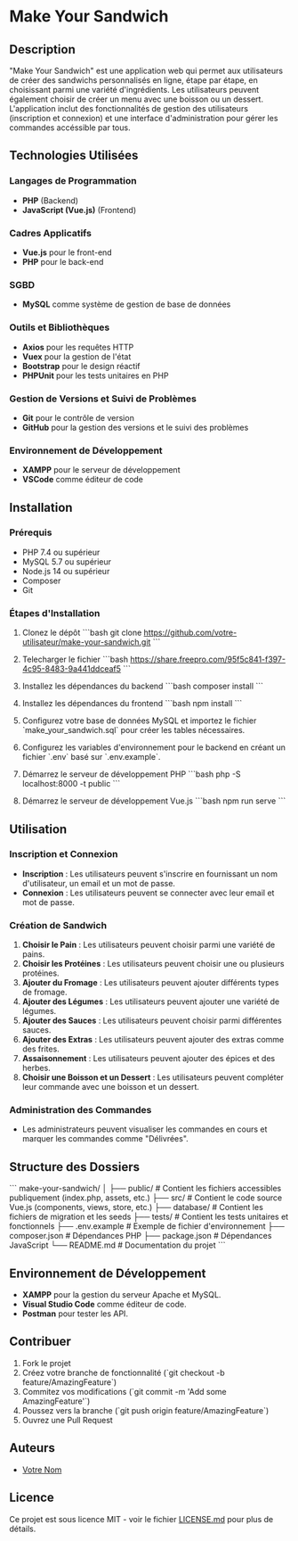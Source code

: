 
# Make Your Sandwich

## Description

"Make Your Sandwich" est une application web qui permet aux utilisateurs de créer des sandwichs personnalisés en ligne, étape par étape, en choisissant parmi une variété d'ingrédients. Les utilisateurs peuvent également choisir de créer un menu avec une boisson ou un dessert. L'application inclut des fonctionnalités de gestion des utilisateurs (inscription et connexion) et une interface d'administration pour gérer les commandes accéssible par tous.

## Technologies Utilisées

### Langages de Programmation
- **PHP** (Backend)
- **JavaScript (Vue.js)** (Frontend)

### Cadres Applicatifs
- **Vue.js** pour le front-end
- **PHP** pour le back-end

### SGBD
- **MySQL** comme système de gestion de base de données

### Outils et Bibliothèques
- **Axios** pour les requêtes HTTP
- **Vuex** pour la gestion de l'état
- **Bootstrap** pour le design réactif
- **PHPUnit** pour les tests unitaires en PHP

### Gestion de Versions et Suivi de Problèmes
- **Git** pour le contrôle de version
- **GitHub** pour la gestion des versions et le suivi des problèmes

### Environnement de Développement
- **XAMPP** pour le serveur de développement
- **VSCode** comme éditeur de code

## Installation

### Prérequis

- PHP 7.4 ou supérieur
- MySQL 5.7 ou supérieur
- Node.js 14 ou supérieur
- Composer
- Git

### Étapes d'Installation

1. Clonez le dépôt
    \`\`\`bash
    git clone https://github.com/votre-utilisateur/make-your-sandwich.git
    \`\`\`
1. Telecharger le fichier
    \`\`\`bash
    https://share.freepro.com/95f5c841-f397-4c95-8483-9a441ddceaf5
    \`\`\`

2. Installez les dépendances du backend
    \`\`\`bash
    composer install
    \`\`\`

3. Installez les dépendances du frontend
    \`\`\`bash
    npm install
    \`\`\`

4. Configurez votre base de données MySQL et importez le fichier \`make_your_sandwich.sql\` pour créer les tables nécessaires.

5. Configurez les variables d'environnement pour le backend en créant un fichier \`.env\` basé sur \`.env.example\`.

6. Démarrez le serveur de développement PHP
    \`\`\`bash
    php -S localhost:8000 -t public
    \`\`\`

7. Démarrez le serveur de développement Vue.js
    \`\`\`bash
    npm run serve
    \`\`\`

## Utilisation

### Inscription et Connexion

- **Inscription** : Les utilisateurs peuvent s'inscrire en fournissant un nom d'utilisateur, un email et un mot de passe.
- **Connexion** : Les utilisateurs peuvent se connecter avec leur email et mot de passe.

### Création de Sandwich

1. **Choisir le Pain** : Les utilisateurs peuvent choisir parmi une variété de pains.
2. **Choisir les Protéines** : Les utilisateurs peuvent choisir une ou plusieurs protéines.
3. **Ajouter du Fromage** : Les utilisateurs peuvent ajouter différents types de fromage.
4. **Ajouter des Légumes** : Les utilisateurs peuvent ajouter une variété de légumes.
5. **Ajouter des Sauces** : Les utilisateurs peuvent choisir parmi différentes sauces.
6. **Ajouter des Extras** : Les utilisateurs peuvent ajouter des extras comme des frites.
7. **Assaisonnement** : Les utilisateurs peuvent ajouter des épices et des herbes.
8. **Choisir une Boisson et un Dessert** : Les utilisateurs peuvent compléter leur commande avec une boisson et un dessert.

### Administration des Commandes

- Les administrateurs peuvent visualiser les commandes en cours et marquer les commandes comme "Délivrées".

## Structure des Dossiers

\`\`\`
make-your-sandwich/
│
├── public/                  # Contient les fichiers accessibles publiquement (index.php, assets, etc.)
├── src/                     # Contient le code source Vue.js (components, views, store, etc.)
├── database/                # Contient les fichiers de migration et les seeds
├── tests/                   # Contient les tests unitaires et fonctionnels
├── .env.example             # Exemple de fichier d'environnement
├── composer.json            # Dépendances PHP
├── package.json             # Dépendances JavaScript
└── README.md                # Documentation du projet
\`\`\`

## Environnement de Développement

- **XAMPP** pour la gestion du serveur Apache et MySQL.
- **Visual Studio Code** comme éditeur de code.
- **Postman** pour tester les API.

## Contribuer

1. Fork le projet
2. Créez votre branche de fonctionnalité (\`git checkout -b feature/AmazingFeature\`)
3. Commitez vos modifications (\`git commit -m 'Add some AmazingFeature'\`)
4. Poussez vers la branche (\`git push origin feature/AmazingFeature\`)
5. Ouvrez une Pull Request

## Auteurs

- [Votre Nom](https://github.com/votre-utilisateur)

## Licence

Ce projet est sous licence MIT - voir le fichier [LICENSE.md](LICENSE.md) pour plus de détails.
